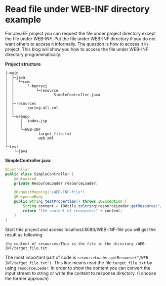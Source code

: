 # Read file under WEB-INF directory example
For JavaEE project you can request the file under project directory except the file under WEB-INF. Put the file under
WEB-INF directory if you do not want others to access it informally. The question is how to access it in project. This blog
 will show you how to access the file under WEB-INF directory programmatically.

**Project structure**
```
├─main
│  ├─java
│  │  └─com
│  │      └─henryxi
│  │          └─resource
│  │                  SimpleController.java
│  │
│  ├─resources
│  │      spring-all.xml
│  │
│  └─webapp
│      │  index.jsp
│      │
│      └─WEB-INF
│              target_file.txt
│              web.xml
│
└─test
    └─java
```

**SimpleController.java**
```java
@Controller
public class SimpleController {
    @Autowired
    private ResourceLoader resourceLoader;

    @RequestMapping("/WEB-INF-file")
    @ResponseBody
    public String testProperties() throws IOException {
        String content = IOUtils.toString(resourceLoader.getResource("/WEB-INF/target_file.txt").getInputStream());
        return "the content of resources:" + content;
    }
}
```

Start this project and access localhost:8080/WEB-INF-file you will get the result as following.
```
the content of resources:This is the file in the directory /WEB-INF/target_file.txt.
```
The most important part of code is `resourceLoader.getResource("/WEB-INF/target_file.txt")`. This line means read the 
file `target_file.txt` by using `resourceLoader`. In order to show the content you can convert the input stream to string
or write the content to response directory. (I choose the former approach) 